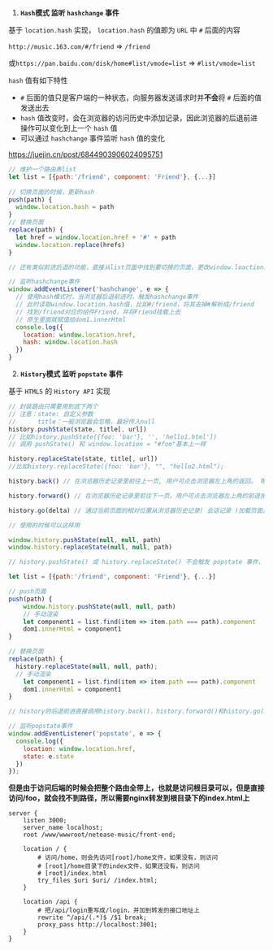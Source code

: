 1. **`Hash`模式    监听 `hashchange` 事件**

基于 `location.hash` 实现， `location.hash` 的值即为 `URL` 中 `#` 后面的内容

`http://music.163.com/#/friend`             =>  `/friend`

或`https://pan.baidu.com/disk/home#list/vmode=list`            =>  `#list/vmode=list`

 `hash` 值有如下特性

*  `#` 后面的值只是客户端的一种状态，向服务器发送请求时并**不会**将 `#` 后面的值发送出去
*  `hash` 值改变时，会在浏览器的访问历史中添加记录，因此浏览器的后退前进操作可以变化到上一个 `hash` 值
* 可以通过 `hashchange` 事件监听 `hash` 值的变化

https://juejin.cn/post/6844903906024095751

```js
// 维护一个路由表list
let list = [{path:'/friend', component: 'Friend'}, {...}]
                                                  
// 切换页面的时候，更新hash
push(path) {
  window.location.hash = path
}
// 替换页面
replace(path) {
  let href = window.location.href + '#' + path
  window.location.replace(hrefs)
}

// 还有类似前进后退的功能，直接从list页面中找到要切换的页面，更改window.loaction就行了

// 监听hashchange事件
window.addEventListener('hashchange', e => {
  // 使用hash模式时，当浏览器后退前进时，触发hashchange事件
  // 此时读取window.location.hash值，比如#/friend，将其去掉#解析成/friend
  // 找到/friend对应的组件Friend，并将Friend挂载上去
  // 原生里面就赋值给dom1.innerHtml
  console.log({
    location: window.location.href,
    hash: window.location.hash
  })
}
```



2. **`History`模式    监听 `popstate` 事件**

基于 `HTML5` 的 `History API` 实现

```js
// 封装路由只需要用到底下两个
// 注意：state: 自定义参数
//      title：一般浏览器会忽略，最好传入null
history.pushState(state, title[, url])
// 比如history.pushState({foo: 'bar'}, '', 'hello1.html'])
// 调用 pushState() 和 window.location = "#foo"基本上一样

history.replaceState(state, title[, url])
//比如history.replaceState({foo: 'bar'}, "", "hello2.html");

history.back() // 在浏览器历史记录里前往上一页, 用户可点击浏览器左上角的返回。 等价于 history.go(-1)

history.forward() // 在浏览器历史记录里前往下一页，用户可点击浏览器左上角的前进按钮。 等价于 history.go(1)

history.go(delta) // 通过当前页面的相对位置从浏览器历史记录( 会话记录 )加载页面。比如：参数为-2的时候为后退2页，参数为2的时候为前进2页

```



```js
// 使用的时候可以这样用

window.history.pushState(null, null, path)
window.history.replaceState(null, null, path)

// history.pushState() 或 history.replaceState() 不会触发 popstate 事件，这时我们需要手动触发页面渲染
```



```js
let list = [{path:'/friend', component: 'Friend'}, {...}]

// push页面
push(path) {
	window.history.pushState(null, null, path)
	// 手动渲染
	let component1 = list.find(item => item.path === path).component
	dom1.innerHtml = component1
}

// 替换页面
replace(path) {
  history.replaceState(null, null, path);
  // 手动渲染
	let component1 = list.find(item => item.path === path).component
	dom1.innerHtml = component1
}

// history的后退前进直接调用history.back()，history.forward()和history.go(delta)这三个api即可

// 监听popstate事件
window.addEventListener('popstate', e => {
  console.log({
    location: window.location.href,
    state: e.state
  })
});

```



**但是由于访问后端的时候会把整个路由全带上，也就是访问根目录可以，但是直接访问/foo，就会找不到路径，所以需要nginx转发到根目录下的index.html上**

```
server {
    listen 3000;
    server_name localhost;
    root /www/wwwroot/netease-music/front-end;

    location / {
        # 访问/home，则会先访问[root]/home文件，如果没有，则访问
        # [root]/home目录下的index文件，如果还没有，则访问
        # [root]/index.html
        try_files $uri $uri/ /index.html;
    }

    location /api {
        # 把/api/login重写成/login，并加到转发的接口地址上
        rewrite ^/api/(.*)$ /$1 break;
        proxy_pass http://localhost:3001;
    }
}
```

